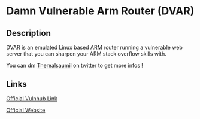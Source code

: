 # Damn Vulnerable Arm Router (DVAR)

## Description

DVAR is an emulated Linux based ARM router running a vulnerable web server that you can sharpen your ARM stack overflow skills with.

You can dm [Therealsaumil](https://twitter.com/therealsaumil) on twitter to get more infos !

## Links

[Official Vulnhub Link](https://www.vulnhub.com/entry/damn-vulnerable-arm-router-dvar-tinysploitarm,224/)

[Official Website](https://blog.exploitlab.net/2018/01/dvar-damn-vulnerable-arm-router.html)
